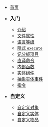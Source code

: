 * [首页](/ "首页 | Trident")

* <span style="font-size: 1.17em">**入门**</span>
  - [介绍](starter/ "介绍 | Trident")
  - [文件属性](starter/file_directive "文件属性 | Trident")
  - [语言等级](starter/language_level "语言等级 | Trident")
  - [隐式 `execute`](starter/implicit_execute "隐式 execute | Trident")
  - [记分板项目](starter/objective "记分版项目 | Trident")
  - [直译命令](starter/verbatim_command "直译命令 | Trident")
  - [内部函数](starter/inner_function "内部函数 | Trident")
  - [实体组件](starter/entity_component "实体组件 | Trident")
  - [抽象实体事件](starter/abstract_entity_event "抽象实体事件 | Trident")
  - [指令](starter/instruction "指令 | Trident")


* <span style="font-size: 1.17em">**自定义**</span>
  - [自定义对象](starter/custom_object "自定义对象 | Trident")
  - [自定义实体](starter/custom_entity "自定义实体 | Trident")
  - [自定义物品](starter/custom_item "自定义物品 | Trident")